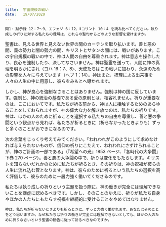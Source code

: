 ```yaml
---
title:  宇宙規模の戦い
date:   19/07/2020
---
```


`問1: 黙示録 12：7～9、エフェソ 6：12、Ⅱコリント 10：4 を読み比べてください。執り成しの祈りに対する私たちの理解は、これらの聖句からどのような影響を受けますか。`

聖書は、見える世界と見えない世界の間のカーテンを取り払います。善と悪の間、義の勢力と闇の勢力の間、キリストとサタンの間には、戦いがあります。この宇宙規模の戦いの中で、神は人間の自由を尊重されます。神は意志を操作したり、良心を強制したり、決してなさいません。神は聖霊を送って、人間に神の真理を明らかにされ（ヨハ 16：7、8）、天使たちはこの戦いに加わり、永遠のための影響を人々に与えています（ヘブ 1：14）。神はまた、摂理による出来事を人々の人生の中に用意し、彼らをみもとへ導かれます。

しかし、神が良心を強制なさることはありません。強制は神の国に反しています。強制と、神の統治の基礎である愛の原則とは、相容れません。祈りが重要なのは、ここにおいてです。私たちが祈る前から、神は人に接触するためのあらゆることをしておられますが、神の偉大な力を解き放つのは、私たちの祈りです。神は、ほかの人のために祈ることを選択する私たちの自由を尊重し、善と悪の争闘という観点から見れば、私たちが祈るときに（祈らなかったときよりも）ずっと多くのことがおできになるのです。

次の言葉をじっくり考えてみてください。「われわれがこのようにして求めなければ与えられないものが、信仰の祈りにこたえて、われわれにさずけられることが、神のご計画の一部である」（『希望への光』1853 ページ、『各時代の大争闘』下巻 270 ページ）。善と悪の大争闘の中で、祈りは変化をもたらします。キリストを知らないだれかのために私たちが祈るとき、その祈りは、神の祝福が彼らの人生に流れ込む管となります。神は、彼らのために祈るという私たちの選択を高く評価して、彼らのために一層力強く働いてくださるのです。

私たちは執り成しの祈りという主題を扱う際に、神の働きが完全には理解できないことを謙虚に認めるべきです。しかし、そのことのゆえに、祈りが私たち自身やほかの人たちにもたらす祝福を継続的に受けることをやめてはなりません。

`神は、私たちが祈らないときよりも祈るときに、ずっと力強く働かれます。あなたはそのことをどう思いますか。なぜ私たちは祈りの働きが完全には理解できないとしても、ほかの人のために祈りなさいという聖書の勧告に従って祈るべきなのですか。`
